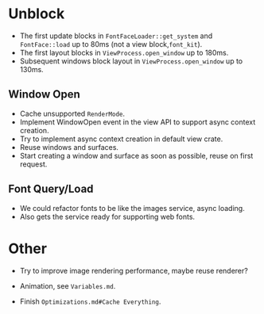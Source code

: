 # Unblock

* The first update blocks in `FontFaceLoader::get_system` and `FontFace::load` up to 80ms (not a view block,`font_kit`).
* The first layout blocks in `ViewProcess.open_window` up to 180ms.
* Subsequent windows block layout in `ViewProcess.open_window` up to 130ms.

## Window Open

* Cache unsupported `RenderMode`.
* Implement WindowOpen event in the view API to support async context creation.
* Try to implement async context creation in default view crate.
* Reuse windows and surfaces.
* Start creating a window and surface as soon as possible, reuse on first request.

## Font Query/Load

* We could refactor fonts to be like the images service, async loading.
* Also gets the service ready for supporting web fonts.

# Other

* Try to improve image rendering performance, maybe reuse renderer?

* Animation, see `Variables.md`.
* Finish `Optimizations.md#Cache Everything`.
